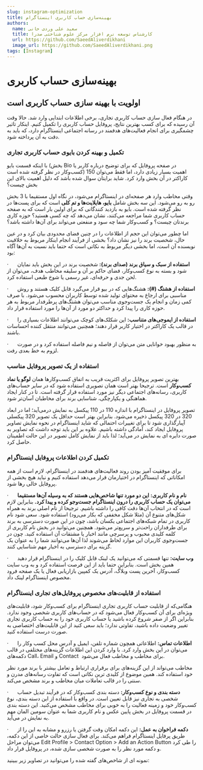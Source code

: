 ```yaml
---
slug: instagram-optimization
title: بهینه‌سازی حساب کاربری اینستاگرام
authors:
  name: سعید علی وردی خانی
  title: کارشناس توسعه نرم افزار مرکز علوم شناختی صدرا
  url: https://github.com/SaeedAliverdikhani 
  image_url: https://github.com/SaeedAliverdikhani.png
tags: [Instagram]
---
```


# **بهینه‌سازی حساب کاربری**

## اولویت با بهینه سازی حساب کاربری است

در هنگام فعال سازی حساب کاربری تجاری، برخی اطلاعات ابتدایی وارد شد. حالا وقت آن رسیده که برای کسب بهترین نتایج، پروفایل حساب کاربری را تکمیل کنیم. اینکار تاثیر چشمگیری برای انجام فعالیت‌های هدفمند در رسانه اجتماعی اینستاگرام دارد، که باید به دقت به آن پرداخته شود.

### تکمیل و بهینه کردن بایوی حساب کاربری تجاری

با اینکه قسمت بایو (بخش Bio در صفحه پروفایل که برای توضیح درباره کاربر یا کسب‌وکار در نظر گرفته شده است) اهمیت بسیار زیادی دارد، اما فقط می‌توان 150 کاراکتر در آن بخش وارد کرد. شاید برایتان سوال شده باشد که دلیل اهمیت بالای این بخش چیست؟

وقتی مخاطب وارد هر صفحه‌ای در اینستاگرام می‌شود، در نگاه اول مستقیما با 3 بخش رو به رو می‌شود. این سه بخش شامل **بایو، ‌‌هایلایت‌ها و تم کلی** است که برای پست‌ها در نظر گرفته شده است. بایو به بازدید کنندگانی که برای اولین بار است که به صفحه حساب کاربری شما مراجعه می‌کنند، نشان می‌دهد که چه کسی هستید؟ حوزه کاری برندتان چیست؟ و کسب‌وکار شما چه سود و منفعتی می‌تواند برای آن‌ها داشته باشد؟

  

اما چطور می‌توان این حجم از اطلاعات را در چنین فضای محدودی بیان کرد و در عین حال، شخصیت برند را نیز نشان داد؟ بخشی از فرآیند انجام اینکار مربوط به خلاقیت نویسنده آن است، اما بخشی دیگر مربوط به نکاتی است که حتما باید نسبت به آن‌ها آگاه بود:

·      **استفاده از سبک و سیاق برند (صدای برند):** شخصیت برند در این بخش باید نمایان شود و بسته به نوع کسب‌وکار، فضای حاکم بر آن و سلیقه مخاطب هدف، می‌توان از لحن جدی و حرفه‌ای، غیر رسمی ‌یا شوخ طبعی استفاده کرد.

·      **استفاده از هشتگ (#):** هشتگ‌هایی که در بیو قرار می‌گیرد قابل کلیک هستند و روش مناسبی برای ارجاع به محتوای تولید شده توسط کاربران محسوب می‌شود. با صرف کمی ‌زمان و انجام یک جست‌وجوی مناسب می‌توان هشتگ‌های پرطرفدار مربوط به هر حوزه کاری را پیدا کرد و حداکثر دو مورد از آن‌‌ها را مورد استفاده قرار داد.

·      **استفاده از ایموجی‌های متناسب:** این شکلک‌های کوچک می‌توانند اطلاعات بسیاری را در قالب یک کاراکتر در اختیار کاربر قرار دهند؛ همچنین می‌توانند منتقل کننده احساسات باشند.

·      به منظور بهبود خوانایی متن می‌توان از فاصله و نیم فاصله استفاده کرد و در صورت لزوم به خط بعدی رفت.

### استفاده از یک تصویر پروفایل مناسب

بهترین تصویر پروفایل برای اکثریت قریب به اتفاق کسب‌وکار‌ها همان **لوگو یا نماد کسب‌وکار** است. ترجیحا بهتر است همان تصویری استفاده شود که در سایر حساب‌های کاربری، رسانه‌های اجتماعی دیگر نیز مورد استفاده قرار گرفته است. تا در کنار ایجاد هماهنگی و یکپارچگی، شناسایی برند برای مخاطبان آسان‌تر شود.

  

تصویر پروفایل در اینستاگرام با اندازه 110 در 110 پیکسل به نمایش در‌می‌آید؛ اما در ابعاد 320 در 320 پیکسل ذخیره می‌شود. بنابراین بهتر است حداقل یک تصویر 320 پیکسلی آپبارگذاری شود تا برای تغییرات احتمالی که شاید اینستاگرام در نحوه نمایش تصاویر پروفایل ایجاد کند، آمادگی داشته باشیم. علاوه بر این باید توجه داشت که تصاویر به صورت دایره ای به نمایش در می‌آید؛ لذا باید از نمایش کامل تصویر در این حالت اطمینان حاصل کرد.

### تکمیل کردن اطلاعات پروفایل اینستاگرام

برای موفقیت آمیز بودن روند فعالیت‌های هدفمند در اینستاگرام، لازم است از همه امکاناتی که اینستاگرام در اختیارمان قرار می‌دهد استفاده کنیم و نباید هیچ بخشی از پروفایل خالی رها شود.

·      **نام و نام کاربری:** **این دو مورد تنها شاخص‌هایی هستند که به وسیله آن‌ها مستقیما می‌توان یک حساب کاربری را درون اینستاگرام جست‌وجو کرده و پیدا کرد.** بنابراین لازم است که در انتخاب آن‌ها دقت کافی را داشته باشیم. ترجیحا از نام اصلی برند به همراه شکل‌های متنوع آن (مثلا شکل مخففی که بکار می‌رود) استفاده شود. سعی شود نام کاربری در تمام شبکه‌های اجتماعی یکسان باشد، چون در این صورت دسترسی به برند برای طرفداران راحت‌تر و سریع‌تر می‌شود. همچنین می‌توانید در بخش نام کاربری از کلمه کلیدی محبوب و پرسرچی مانند اخبار یا مشتقات آن استفاده کنید. چون در جست‌وجوی کاربران این موارد لحاظ می‌شوند لذا آن‌ها می‌توانند شما را به عنوان یک گزینه برای دسترسی به اخبار مهم شناسایی کنند.

·      **وب سایت:** تنها قسمتی که می‌توانید یک لینک قابل کلیک را در اینستاگرام قرار دهید همین بخش است. بنابراین حتما باید از این فرصت استفاده کرد و به وب سایت کسب‌وکار، آخرین پست وبلاگ، آدرس یک کمپین بازاریابی فعال یا یک صفحه فرود مخصوص اینستاگرام لینک داد.

  

### استفاده از قابلیت‌های مخصوص پروفایل‌های تجاری اینستاگرام

هنگامی‌که از قابلیت حساب کاربری تجاری اینستاگرام برای کسب‌وکار شود، قابلیت‌های ویژه‌ای برای آن کسب‌وکار فعال می‌شود که در حساب‌های کاربری شخصی وجود ندارد. بنابراین اگر از صفر شروع کرده باشید یا حساب کاربری خود را به حساب کاربری تجاری تغییر وضعیت داده باشید، تفاوتی ندارد؛ باید سعی کنید از این قابلیت‌های اختصاصی به صورت درست استفاده کنید.

·      **اطلاعات تماس:** اطلاعاتی همچون شماره تلفن، ایمیل و آدرس محل کسب وکار را می‌توان در این بخش وارد کرد. با وارد کردن این اطلاعات گزینه‌های مختلفی در قالب دکمه‌های Call، Email و Contact  برای مخاطب و مخاطب فعال می‌شود.

مخاطب می‌تواند از این گزینه‌های برای برقراری ارتباط و تعامل بیشتر با برند مورد نظر خود استفاده کند. همین موضوع از کلیدی ترین نکاتی است که تفاوت رسانه‌های مدرن و سنتی را در قالب تعاملات میان مخاطب و برند مشخص می‌کند.

·      **دسته بندی و نوع کسب‌وکار:** دسته بندی کسب‌وکار که در فرآیند تبدیل حساب شخصی به تجاری نیز قابل تعیین است. در واقع با استفاده از این دسته بندی، نوع کسب‌وکار خود و زمینه فعالیت را به خوبی برای مخاطب مشخص می‌کنید. این دسته بندی در قسمت پروفایل در بخش پایین عکس و نام کاربری شما به عنوان سومین المان مهم به نمایش در می‌آید.

·      **دکمه فراخوان به عمل:** این دکمه امکان وقت گرفتن یا رزرو و مشابه به این را از طریق پرفایل اینستاگرام فراهم می‌کند. برای فعال سازی حالت خاصی از این دکمه، می‌توان مراحل Edit Profile > Contact Option > Add an Action Button را طی کرد و دکمه مورد نظر را به صورت شخصی سازی شده، در پروفایل قرار داد.

نمونه ای از شاخص‌های گفته شده را می‌توانید در تصاویر زیر ببینید: